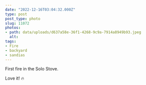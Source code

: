 ```yaml
---
date: "2022-12-16T03:04:32.000Z"
type: post 
post_type: photo
slug: 11072
photos: 
- path: data/uploads/d637a58e-36f1-4268-9c9a-7914a8949b93.jpeg
  alt: 
tags: 
- Fire
- backyard
- sandias
---
```

First fire in the Solo Stove. 

Love it! 🔥
